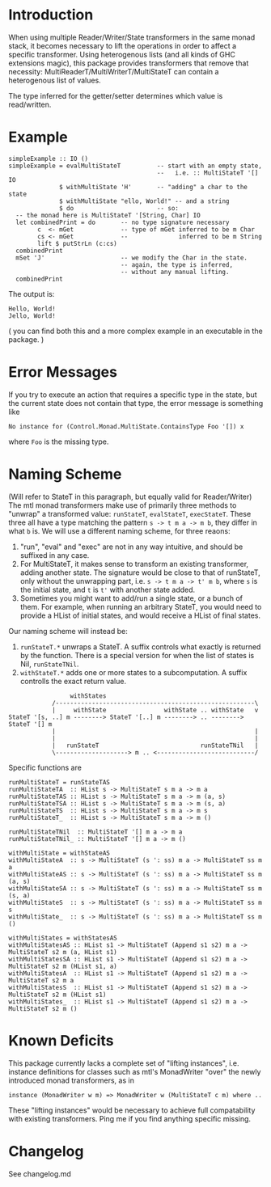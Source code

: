 # Introduction

When using multiple Reader/Writer/State transformers in the same monad
stack, it becomes necessary to lift the operations in order to affect a
specific transformer.
Using heterogenous lists (and all kinds of GHC extensions magic),
this package provides transformers that remove that necessity:
MultiReaderT/MultiWriterT/MultiStateT can contain a heterogenous
list of values.

The type inferred for the getter/setter determines which value is
read/written.

# Example

~~~~
simpleExample :: IO ()
simpleExample = evalMultiStateT          -- start with an empty state,
                                         --   i.e. :: MultiStateT '[] IO
              $ withMultiState 'H'       -- "adding" a char to the state
              $ withMultiState "ello, World!" -- and a string
              $ do                       -- so:
  -- the monad here is MultiStateT '[String, Char] IO
  let combinedPrint = do       -- no type signature necessary
        c  <- mGet             -- type of mGet inferred to be m Char
        cs <- mGet             --              inferred to be m String
        lift $ putStrLn (c:cs)
  combinedPrint
  mSet 'J'                     -- we modify the Char in the state.
                               -- again, the type is inferred,
                               -- without any manual lifting.
  combinedPrint
~~~~

The output is:

~~~~
Hello, World!
Jello, World!
~~~~

( you can find both this and a more complex example
  in an executable in the package. )

# Error Messages

If you try to execute an action that requires a specific type in the state,
but the current state does not contain that type, the error message is
something like

~~~~
No instance for (Control.Monad.MultiState.ContainsType Foo '[]) x
~~~~

where `Foo` is the missing type.

# Naming Scheme

(Will refer to StateT in this paragraph, but equally valid for Reader/Writer)
The mtl monad transformers make use of primarily three methods to "unwrap"
a transformed value:
`runStateT`, `evalStateT`, `execStateT`. These three all have a type
matching the pattern `s -> t m a -> m b`, they differ in what `b` is.
We will use a different naming scheme, for three reaons:

1) "run", "eval" and "exec" are not in any way intuitive, and should be
   suffixed in any case.
2) For MultiStateT, it makes sense to transform an existing transformer,
   adding another state. The signature would be close to that of runStateT,
   only without the unwrapping part, i.e. `s -> t m a -> t' m b`, where `s`
   is the initial state, and `t` is `t'` with another state added.
3) Sometimes you might want to add/run a single state, or a bunch of them.
   For example, when running an arbitrary StateT, you would need to provide
   a HList of initial states, and would receive a HList of final states.

Our naming scheme will instead be:

1) `runStateT.*` unwraps a StateT. A suffix controls
   what exactly is returned by the function. There is a special version for
   when the list of states is Nil, `runStateTNil`.
2) `withStateT.*` adds one or more states to a subcomputation. A suffix
   controlls the exact return value.

~~~~
                 withStates
            /-------------------------------------------------------\
            |     withState                withState .. withState   v
StateT '[s, ..] m --------> StateT '[..] m --------> .. --------> StateT '[] m
            |                                                       |
            |                                                       |
            |   runStateT                            runStateTNil   |
            \--------------------> m .. <---------------------------/
~~~~

Specific functions are

~~~~
runMultiStateT = runStateTAS
runMultiStateTA  :: HList s -> MultiStateT s m a -> m a
runMultiStateTAS :: HList s -> MultiStateT s m a -> m (a, s)
runMultiStateTSA :: HList s -> MultiStateT s m a -> m (s, a)
runMultiStateTS  :: HList s -> MultiStateT s m a -> m s
runMultiStateT_  :: HList s -> MultiStateT s m a -> m ()

runMultiStateTNil  :: MultiStateT '[] m a -> m a
runMultiStateTNil_ :: MultiStateT '[] m a -> m ()

withMultiState = withStateAS
withMultiStateA  :: s -> MultiStateT (s ': ss) m a -> MultiStateT ss m a
withMultiStateAS :: s -> MultiStateT (s ': ss) m a -> MultiStateT ss m (a, s)
withMultiStateSA :: s -> MultiStateT (s ': ss) m a -> MultiStateT ss m (s, a)
withMultiStateS  :: s -> MultiStateT (s ': ss) m a -> MultiStateT ss m s
withMultiState_  :: s -> MultiStateT (s ': ss) m a -> MultiStateT ss m ()

withMultiStates = withStatesAS
withMultiStatesAS :: HList s1 -> MultiStateT (Append s1 s2) m a -> MultiStateT s2 m (a, HList s1)
withMultiStatesSA :: HList s1 -> MultiStateT (Append s1 s2) m a -> MultiStateT s2 m (HList s1, a)
withMultiStatesA  :: HList s1 -> MultiStateT (Append s1 s2) m a -> MultiStateT s2 m a
withMultiStatesS  :: HList s1 -> MultiStateT (Append s1 s2) m a -> MultiStateT s2 m (HList s1)
withMultiStates_  :: HList s1 -> MultiStateT (Append s1 s2) m a -> MultiStateT s2 m ()
~~~~

# Known Deficits

This package currently lacks a complete set of "lifting instances", i.e.
instance definitions for classes such as mtl's MonadWriter "over" the newly
introduced monad transformers, as in

~~~~
instance (MonadWriter w m) => MonadWriter w (MultiStateT c m) where ..
~~~~

These "lifting instances" would be necessary
to achieve full compatability with existing transformers. Ping me if you
find anything specific missing.

# Changelog

See changelog.md
